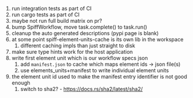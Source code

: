 1. run integration tests as part of CI
1. run cargo tests as part of CI
1. maybe not run full build matrix on pr?
1. bump SpiffWorkflow, move task.complete() to task.run()
1. cleanup the auto generated descriptions (pypi page is blank)
1. at some point spiff-element-units-cache is its own lib in the workspace
   1. different caching impls than just straight to disk
1. make sure type hints work for the host application
1. write first element unit which is our workflow specs json
   1. add `manifest.json` to cache which maps element ids -> json file(s)
   1. use elements_units+manifest to write individual element units
1. the element unit id used to make the manifest entry identifier is not good enough
   1. switch to sha2? - https://docs.rs/sha2/latest/sha2/